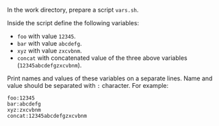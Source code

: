 In the work directory, prepare a script `vars.sh`.

Inside the script define the following variables:

- `foo` with value `12345`.
- `bar` with value `abcdefg`.
- `xyz` with value `zxcvbnm`.
- `concat` with concatenated value of the three above variables (`12345abcdefgzxcvbnm`).

Print names and values of these variables on a separate lines. Name and value should be separated with `:` character. For example: 
```
foo:12345
bar:abcdefg
xyz:zxcvbnm
concat:12345abcdefgzxcvbnm
```

